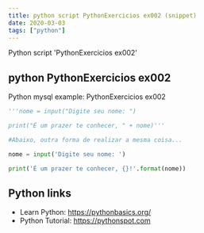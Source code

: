 ```yaml
---
title: python script PythonExercicios ex002 (snippet)
date: 2020-03-03
tags: ["python"]
---
```

Python script 'PythonExercicios ex002'


## python PythonExercicios ex002

Python mysql example: PythonExercicios ex002

```python
'''nome = input("Digite seu nome: ")

print("É um prazer te conhecer, " + nome)'''

#Abaixo, outra forma de realizar a mesma coisa...

nome = input('Digite seu nome: ')

print('É um prazer te conhecer, {}!'.format(nome))

```

## Python links

- Learn Python: https://pythonbasics.org/
- Python Tutorial: https://pythonspot.com
